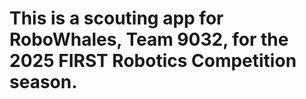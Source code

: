 # This is a scouting app for RoboWhales, Team 9032, for the 2025 FIRST Robotics Competition season.

